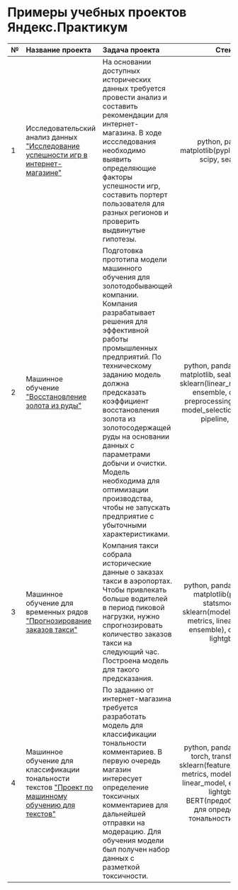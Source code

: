# Примеры учебных проектов Яндекс.Практикум

|№|Название проекта|Задача проекта|Стек|
|-|:-|:-|:-:|
|1|Исследовательский анализ данных ["Исследование успешности игр в интернет-магазине"](https://github.com/SvetlanaSmelova/ds-yandex/tree/main/5_control_project_1)|На основании доступных исторических данных требуется провести анализ и составить рекомендации для интернет-магазина. В ходе иссследования необходимо выявить определяющие факторы успешности игр, составить портерт пользователя для разных регионов и проверить выдвинутые гипотезы.| python, pandas, matplotlib(pyplot), numpy, scipy, seaborn|
|2|Машинное обучение ["Восстановление золота из руды"](https://github.com/SvetlanaSmelova/ds-yandex/tree/main/9_control_project_2)|Подготовка прототипа модели машинного обучения для золотодобывающей компании. Компания разрабатывает решения для эффективной работы промышленных предприятий. По техническому заданию модель должна предсказать коэффициент восстановления золота из золотосодержащей руды на основании данных с параметрами добычи и очистки. Модель необходима для оптимизации производства, чтобы не запускать предприятие с убыточными характеристиками.|python, pandas, numpy, matplotlib, seaborn, scipy, sklearn(linear_model, tree, ensemble, dummy, preprocessing, random, model_selection, metrics, pipeline, utils)|
|3|Машинное обучение для временных рядов ["Прогнозирование заказов такси"](https://github.com/SvetlanaSmelova/ML-for-time)|Компания такси собрала исторические данные о заказах такси в аэропортах. Чтобы привлекать больше водителей в период пиковой нагрузки, нужно спрогнозировать количество заказов такси на следующий час. Построена модель для такого предсказания.|python, pandas, numpy, matplotlib(pyplot), statsmodels, sklearn(model_selection, metrics, linear_model, ensemble), catboost, lightgbm|
|4|Машинное обучение для классификации тональности текстов ["Проект по машинному обучению для текстов"](https://github.com/SvetlanaSmelova/ds-yandex/tree/main/12_ml_by_time)|По заданию от интернет-магазина требуется разработать модель для классификации тональности комментариев. В первую очередь магазин интересует определение токсичных комментариев для дальнейшей отправки на модерацию. Для обучения модели был получен набор данных с разметкой токсичности.|python, pandas, numpy, torch, transformers, sklearn(feature_extraction, metrics, model_selection, linear_model, ensemble), lightgbm, BERT(предобученный для определения тональности текста)|

